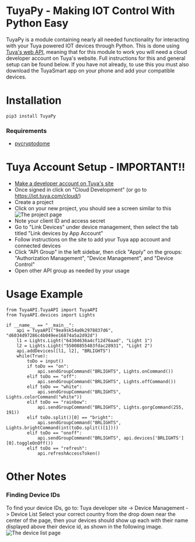 # TuyaPy - Making IOT Control With Python Easy

TuyaPy is a module containing nearly all needed functionality for interacting with your Tuya powered IOT devices through Python. This is done using [Tuya's web API](https://developer.tuya.com/en/docs/iot/open-api/api-list/api?id=K989ru6gtvspg), meaning that for this module to work you will need a cloud developer account on Tuya's website. Full instructions for this and general setup can be found below. If you have not already, to use this you must also download the TuyaSmart app on your phone and add your compatible devices.

# Installation

    pip3 install TuyaPy
### Requirements

 - [pycryptodome](https://pypi.org/project/pycryptodome/)

# Tuya Account Setup - IMPORTANT!!

 - [Make a developer account on Tuya's site](https://iot.tuya.com/)
 -  Once signed in click on "Cloud Development" (or go to https://iot.tuya.com/cloud/)
 - Create a project
 - Click on your new project, you should see a screen similar to this![The project page](https://i.imgur.com/Z7YqYPn.jpg)
 - Note your client ID and access secret
 - Go to "Link Devices" under device management, then select the tab titled "Link devices by App Account"
 - Follow instructions on the site to add your Tuya app account and connected devices
 - Click "API Group" in the left sidebar, then click "Apply" on the groups: "Authorization Management", "Device Management", and "Device Control"
 - Open other API group as needed by your usage 
# Usage Example

    from TuyaAPI.TuyaAPI import TuyaAPI
	from TuyaAPI.devices import Lights

	if __name__ == "__main__":
		api = TuyaAPI("9ea9sk54a0k2978837d6", "d6034d97286c4b049ee16874a5a2d92d")
		l1 = Lights.Light("64304636a4cf12d76aad", "Light 1")
		l2 = Lights.Light("55008855483fdac28931", "Light 2")
		api.addDevices([l1, l2], "BRLIGHTS")
		while(True):
			toDo = input()
			if toDo == "on":
				api.sendGroupCommand("BRLIGHTS", Lights.onCommand())
			elif toDo == "off":
				api.sendGroupCommand("BRLIGHTS", Lights.offCommand())
			elif toDo == "white":
				api.sendGroupCommand("BRLIGHTS", Lights.colorCommand("white"))
			elif toDo == "rainbow":
				api.sendGroupCommand("BRLIGHTS", Lights.gorgCommand(255, 191))
			elif toDo.split()[0] == "bright":
				api.sendGroupCommand("BRLIGHTS", Lights.brightCommand(int(toDo.split()[1])))
			elif toDo == "onoff":
				api.sendGroupCommand("BRLIGHTS", api.devices['BRLIGHTS'][0].toggleOnOff())
			elif toDo == "refresh":
				api.refreshAccessToken()

               
# Other Notes
### Finding Device IDs
To find your device IDs, go to:
Tuya developer site -> Device Management -> Device List
Select your correct country from the drop down near the center of the page, then your devices should show up each with their name displayed above their device id, as shown in the following image.
![The device list page](https://i.imgur.com/EnUXKqL.png)
